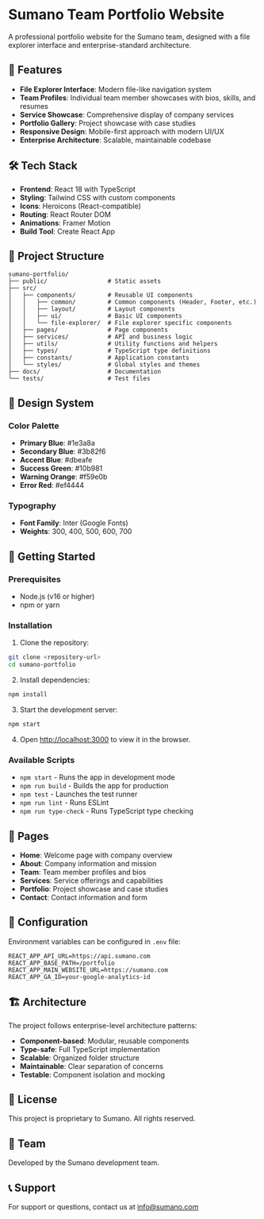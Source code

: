 # Sumano Team Portfolio Website

A professional portfolio website for the Sumano team, designed with a file explorer interface and enterprise-standard architecture.

## 🚀 Features

- **File Explorer Interface**: Modern file-like navigation system
- **Team Profiles**: Individual team member showcases with bios, skills, and resumes
- **Service Showcase**: Comprehensive display of company services
- **Portfolio Gallery**: Project showcase with case studies
- **Responsive Design**: Mobile-first approach with modern UI/UX
- **Enterprise Architecture**: Scalable, maintainable codebase

## 🛠️ Tech Stack

- **Frontend**: React 18 with TypeScript
- **Styling**: Tailwind CSS with custom components
- **Icons**: Heroicons (React-compatible)
- **Routing**: React Router DOM
- **Animations**: Framer Motion
- **Build Tool**: Create React App

## 📁 Project Structure

```
sumano-portfolio/
├── public/                 # Static assets
├── src/
│   ├── components/         # Reusable UI components
│   │   ├── common/         # Common components (Header, Footer, etc.)
│   │   ├── layout/         # Layout components
│   │   ├── ui/             # Basic UI components
│   │   └── file-explorer/  # File explorer specific components
│   ├── pages/              # Page components
│   ├── services/           # API and business logic
│   ├── utils/              # Utility functions and helpers
│   ├── types/              # TypeScript type definitions
│   ├── constants/          # Application constants
│   └── styles/             # Global styles and themes
├── docs/                   # Documentation
└── tests/                  # Test files
```

## 🎨 Design System

### Color Palette
- **Primary Blue**: #1e3a8a
- **Secondary Blue**: #3b82f6
- **Accent Blue**: #dbeafe
- **Success Green**: #10b981
- **Warning Orange**: #f59e0b
- **Error Red**: #ef4444

### Typography
- **Font Family**: Inter (Google Fonts)
- **Weights**: 300, 400, 500, 600, 700

## 🚀 Getting Started

### Prerequisites
- Node.js (v16 or higher)
- npm or yarn

### Installation

1. Clone the repository:
```bash
git clone <repository-url>
cd sumano-portfolio
```

2. Install dependencies:
```bash
npm install
```

3. Start the development server:
```bash
npm start
```

4. Open [http://localhost:3000](http://localhost:3000) to view it in the browser.

### Available Scripts

- `npm start` - Runs the app in development mode
- `npm run build` - Builds the app for production
- `npm test` - Launches the test runner
- `npm run lint` - Runs ESLint
- `npm run type-check` - Runs TypeScript type checking

## 📱 Pages

- **Home**: Welcome page with company overview
- **About**: Company information and mission
- **Team**: Team member profiles and bios
- **Services**: Service offerings and capabilities
- **Portfolio**: Project showcase and case studies
- **Contact**: Contact information and form

## 🔧 Configuration

Environment variables can be configured in `.env` file:

```env
REACT_APP_API_URL=https://api.sumano.com
REACT_APP_BASE_PATH=/portfolio
REACT_APP_MAIN_WEBSITE_URL=https://sumano.com
REACT_APP_GA_ID=your-google-analytics-id
```

## 🏗️ Architecture

The project follows enterprise-level architecture patterns:

- **Component-based**: Modular, reusable components
- **Type-safe**: Full TypeScript implementation
- **Scalable**: Organized folder structure
- **Maintainable**: Clear separation of concerns
- **Testable**: Component isolation and mocking

## 📄 License

This project is proprietary to Sumano. All rights reserved.

## 👥 Team

Developed by the Sumano development team.

## 📞 Support

For support or questions, contact us at info@sumano.com

